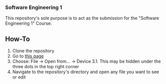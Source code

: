 ### Software Engineering 1
This repository's sole purpose is to act as the submission for the "Software Engineering 1" Course.

## How-To
1. Clone the repository
2. Go to [this page](https://app.diagrams.net)
3. Choose: File -> Open from... -> Device
3.1. This may be hidden under the three dots in the top right corner
4. Navigate to the repository's directory and open any file you want to see or edit
